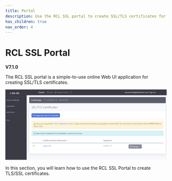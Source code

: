 ```yaml
---
title: Portal
description: Use the RCL SSL portal to create SSL/TLS certificates for web sites / applications
has_children: true
nav_order: 4
---
```


# RCL SSL Portal
**V7.1.0**

The RCL SSL portal is a simple-to-use online Web UI application for creating SSL/TLS certificates. 

![image](../images/portal/portal.PNG)

In this section, you will learn how to use the RCL SSL Portal to create TLS/SSL certificates.